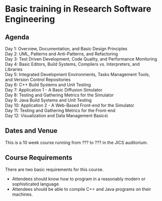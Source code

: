 # Basic training in Research Software Engineering

## Agenda

Day 1: Overview, Documentation, and Basic Design Principles\
Day 2: UML, Patterns and Anti-Patterns, and Refactoring\
Day 3: Test Driven Development, Code Quality, and Performance Monitoring\
Day 4: Basic Editors, Build Systems, Compilers vs. Interpreters, and Libraries\
Day 5: Integrated Development Environments, Tasks Management Tools, and Version Control Repositories\
Day 6: C++ Build Systems and Unit Testing\
Day 7: Application 1 - A Basic Diffusion Simulator\
Day 8: Testing and Gathering Metrics for the Simulator\
Day 9: Java Build Systems and Unit Testing\
Day 10: Application 2 - A Web-Based Front-end for the Simulator\
Day 11: Testing and Gathering Metrics for the Front-end\
Day 12: Visualization and Data Management Basics\

## Dates and Venue
This is a 10 week course running from ??? to ??? in the JICS auditorium.

## Course Requirements
There are two basic requirements for this course.
* Attendees should know how to program in a reasonably modern or sophisticated language. 
* Attendees should be able to compile C++ and Java programs on their machines.
